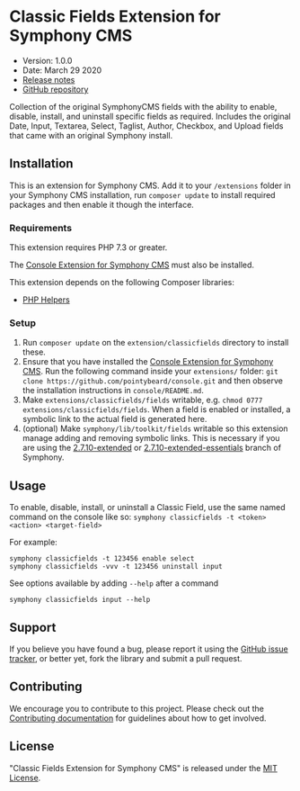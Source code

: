 # Classic Fields Extension for Symphony CMS

-   Version: 1.0.0
-   Date: March 29 2020
-   [Release notes](https://github.com/pointybeard/classicfields/blob/master/CHANGELOG.md)
-   [GitHub repository](https://github.com/pointybeard/classicfields)

Collection of the original SymphonyCMS fields with the ability to enable, disable, install, and uninstall specific fields as required. Includes the original Date, Input, Textarea, Select, Taglist, Author, Checkbox, and Upload fields that came with an original Symphony install.

## Installation

This is an extension for Symphony CMS. Add it to your `/extensions` folder in your Symphony CMS installation, run `composer update` to install required packages and then enable it though the interface.

### Requirements

This extension requires PHP 7.3 or greater.

The [Console Extension for Symphony CMS](https://github.com/pointybeard/console) must also be installed.

This extension depends on the following Composer libraries:

-   [PHP Helpers](https://github.com/pointybeard/helpers)

### Setup

1. Run `composer update` on the `extension/classicfields` directory to install these.
2. Ensure that you have installed the [Console Extension for Symphony CMS](https://github.com/pointybeard/console). Run the following command inside your `extensions/` folder: `git clone https://github.com/pointybeard/console.git` and then observe the installation instructions in `console/README.md`.
3. Make `extensions/classicfields/fields` writable, e.g. `chmod 0777 extensions/classicfields/fields`. When a field is enabled or installed, a symbolic link to the actual field is generated here.
4. (optional) Make `symphony/lib/toolkit/fields` writable so this extension manage adding and removing symbolic links. This is necessary if you are using the [2.7.10-extended](https://github.com/pointybeard/symphony-2/tree/2.7.10-extended) or [2.7.10-extended-essentials](https://github.com/pointybeard/symphony-2/tree/2.7.10-extended-essentials) branch of Symphony.

## Usage

To enable, disable, install, or uninstall a Classic Field, use the same named command on the console like so: `symphony classicfields -t <token> <action> <target-field>`

For example:

```
symphony classicfields -t 123456 enable select
symphony classicfields -vvv -t 123456 uninstall input
```

See options available by adding `--help` after a command

```
symphony classicfields input --help
```

## Support

If you believe you have found a bug, please report it using the [GitHub issue tracker](https://github.com/pointybeard/classicfields/issues),
or better yet, fork the library and submit a pull request.

## Contributing

We encourage you to contribute to this project. Please check out the [Contributing documentation](https://github.com/pointybeard/classicfields/blob/master/CONTRIBUTING.md) for guidelines about how to get involved.

## License

"Classic Fields Extension for Symphony CMS" is released under the [MIT License](http://www.opensource.org/licenses/MIT).
